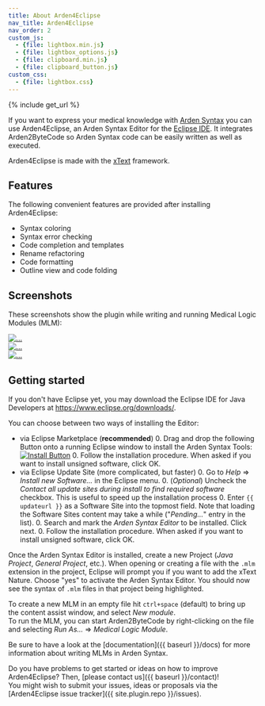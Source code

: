 ```yaml
---
title: About Arden4Eclipse
nav_title: Arden4Eclipse
nav_order: 2
custom_js:
  - {file: lightbox.min.js}
  - {file: lightbox_options.js}
  - {file: clipboard.min.js}
  - {file: clipboard_button.js}
custom_css:
  - {file: lightbox.css}
---
```

{% include get_url %}

If you want to express your medical knowledge with [Arden Syntax](https://en.wikipedia.org/wiki/Arden_syntax) you can use Arden4Eclipse, an Arden Syntax Editor for the [Eclipse IDE](https://eclipse.org/). It integrates Arden2ByteCode so Arden Syntax code can be easily written as well as executed.

Arden4Eclipse is made with the [xText](https://www.eclipse.org/Xtext/) framework.

## Features
The following convenient features are provided after installing Arden4Eclipse:

+ Syntax coloring
+ Syntax error checking
+ Code completion and templates
+ Rename refactoring
+ Code formatting
+ Outline view and code folding

## Screenshots
These screenshots show the plugin while writing and running Medical Logic Modules (MLM):
<div class="row">
  <div class="col-xs-6 col-md-4">
    <a href="{{ baseurl }}/images/plugin_screen_error.png" class="thumbnail" data-lightbox="screens" data-title="Errors and creating modules">
      <img src="{{ baseurl }}/images/plugin_screen_error.png" alt="...">
    </a>
  </div>
  <div class="col-xs-6 col-md-4">
    <a href="{{ baseurl }}/images/plugin_screen_rename.png" class="thumbnail" data-lightbox="screens" data-title="Renaming variables">
      <img src="{{ baseurl }}/images/plugin_screen_rename.png" alt="...">
    </a>
  </div>
  <div class="col-xs-6 col-md-4">
    <a href="{{ baseurl }}/images/plugin_screen_run.png" class="thumbnail" data-lightbox="screens" data-title="Code folding and running an MLM">
      <img src="{{ baseurl }}/images/plugin_screen_run.png" alt="...">
    </a>
  </div>
</div>

## Getting started
If you don't have Eclipse yet, you may download the Eclipse IDE for Java Developers at <https://www.eclipse.org/downloads/>.  

You can choose between two ways of installing the Editor:

+ via Eclipse Marketplace (**recommended**)
    0.  Drag and drop the following Button onto a running Eclipse window to install the Arden Syntax Tools: [![Install Button](https://marketplace.eclipse.org/sites/all/themes/solstice/public/images/components/drag-drop/installbutton.png)](https://marketplace.eclipse.org/marketplace-client-intro?mpc_install=209263 "Drag and drop into a running Eclipse workspace to install Arden Syntax Tools")
    0. Follow the installation procedure. When asked if you want to install unsigned software, click OK.
+ via Eclipse Update Site (more complicated, but faster)
    0.  Go to *Help* &rArr; *Install new Software...* in the Eclipse menu.
    0.  (*Optional*) Uncheck the *Contact all update sites during install to find required software* checkbox. This is useful to speed up the installation process
    0. Enter <code class="clipboard-target">{{ updateurl }}</code> as a Software Site into the topmost field. Note that loading the Software Sites content may take a while ("*Pending&hellip;*" entry in the list).
    0.  Search and mark the *Arden Syntax Editor* to be installed. Click next.
    0. Follow the installation procedure. When asked if you want to install unsigned software, click OK.

Once the Arden Syntax Editor is installed, create a new Project (*Java Project*, *General Project*, etc.). When opening or creating a file with the `.mlm` extension in the project, Eclipse will prompt you if you want to add the xText Nature. Choose "yes" to activate the Arden Syntax Editor.
You should now see the syntax of `.mlm` files in that project being highlighted.

To create a new MLM in an empty file hit `ctrl+space` (default) to bring up the content assist window, and select *New module*.  
To run the MLM, you can start Arden2ByteCode by right-clicking on the file and selecting *Run As&hellip;* &rArr; *Medical Logic Module*.

Be sure to have a look at the [documentation]({{ baseurl }}/docs) for more information about writing MLMs in Arden Syntax.

Do you have problems to get started or ideas on how to improve Arden4Eclipse? Then, [please contact us]({{ baseurl }}/contact)!   
You might wish to submit your issues, ideas or proposals via the [Arden4Eclipse issue tracker]({{ site.plugin.repo }}/issues).
